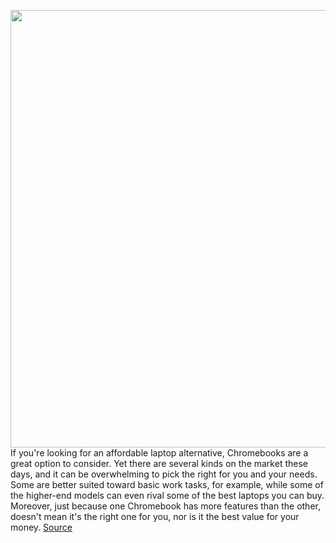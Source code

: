 <img src='https://cdn.vox-cdn.com/thumbor/vjKkO924qtktQvtvBNngSxMZHuI=/0x0:2040x1360/1200x800/filters:focal(857x517:1183x843)/cdn.vox-cdn.com/uploads/chorus_image/image/70664265/akrales_210226_4438_0085.0.jpg' width='700px' /><br/>
If you're looking for an affordable laptop alternative, Chromebooks are a great option to consider. Yet there are several kinds on the market these days, and it can be overwhelming to pick the right for you and your needs. Some are better suited toward basic work tasks, for example, while some of the higher-end models can even rival some of the best laptops you can buy. Moreover, just because one Chromebook has more features than the other, doesn't mean it's the right one for you, nor is it the best value for your money.
<a href='https://www.theverge.com/good-deals/22912456/best-chromebook-deals'> Source <a/>